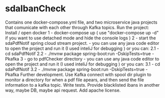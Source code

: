 # sdaIbanCheck
Contains one docker-compose.yml file, and two microservice java projects that comunicate with each other through Kafka topics.  Run the project:  Install / open docker 1 -  docker-compose up ( use "docker-compose up -d" if you want to use detached mode and hide the console logs ) 2 - start the sdaPdfNotif spring cloud stream project.      - you can use any java code editor to open the project and run it (I used inteliJ for debugging ) or you can:         2.1     -      cd sdaPdfNotif          2.2     -      ./mvnw package spring-boot:run -DskipTests=true -Pkafka 3 - go to pdfChecker directory     - you can use any java code editor to open the project and run it (I used inteliJ for debugging ) or you can:         3.1     -      cd sdaPdfNotif          3.2     -      ./mvnw package spring-boot:run -DskipTests=true -Pkafka  Further development.  Use Kafka connect with spool dir plugin to monitor a directory for when a pdf file apears, and then send the file information to a kafka topic. Write tests. Provide blacklisted ibans in another way, maybe DB, maybe api request. Add apache license.
